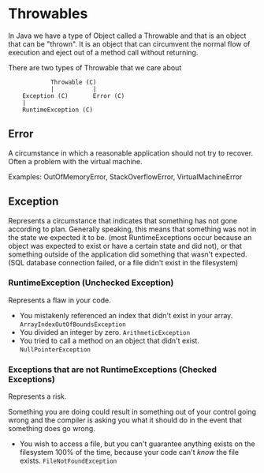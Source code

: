 # Throwables
In Java we have a type of Object called a Throwable and that is an object that can be "thrown". It is an object that can circumvent the normal flow of execution and eject out of a method call without returning.

There are two types of Throwable that we care about

                Throwable (C)
                |           |
        Exception (C)       Error (C)
        |
        RuntimeException (C)

## Error

A circumstance in which a reasonable application should not try to recover. Often a problem with the virtual machine.

Examples: OutOfMemoryError, StackOverflowError, VirtualMachineError

## Exception

Represents a circumstance that indicates that something has not gone according to plan. Generally speaking, this means that something was not in the state we expected it to be. (most RuntimeExceptions occur because an object was expected to exist or have a certain state and did not), or that something outside of the application did something that wasn't expected. (SQL database connection failed, or a file didn't exist in the filesystem)

### RuntimeException (Unchecked Exception)

Represents a flaw in your code.

* You mistakenly referenced an index that didn't exist in your array. `ArrayIndexOutOfBoundsException`
* You divided an integer by zero. `ArithmeticException`
* You tried to call a method on an object that didn't exist. `NullPointerException`

### Exceptions that are not RuntimeExceptions (Checked Exceptions)

Represents a risk.

Something you are doing could result in something out of your control going wrong and the compiler is asking you what it should do in the event that something does go wrong.

* You wish to access a file, but you can't guarantee anything exists on the filesystem 100% of the time, because your code can't *know* the file exists. `FileNotFoundException`